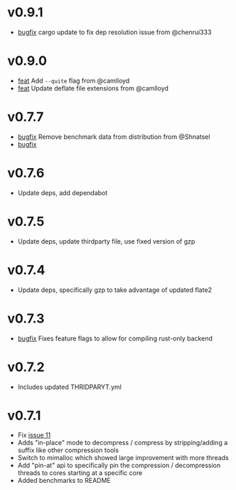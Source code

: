 # v0.9.1

- [bugfix](https://github.com/sstadick/crabz/pull/36)  cargo update to fix dep resolution issue from @chenrui333

# v0.9.0

- [feat](https://github.com/sstadick/crabz/pull/34) Add `--quite` flag from @camlloyd
- [feat](https://github.com/sstadick/crabz/pull/33) Update deflate file extensions from @camlloyd

# v0.7.7 	

- [bugfix](https://github.com/sstadick/crabz/pull/24) Remove benchmark data from distribution from @Shnatsel
- [bugfix](https://github.com/sstadick/crabz/issues/25)

# v0.7.6

- Update deps, add dependabot

# v0.7.5

- Update deps, update thirdparty file, use fixed version of gzp

# v0.7.4

- Update deps, specifically gzp to take advantage of updated flate2

# v0.7.3

- [bugfix](https://github.com/sstadick/crabz/issues/14) Fixes feature flags to allow for compiling rust-only backend

# v0.7.2

- Includes updated THRIDPARYT.yml 

# v0.7.1

- Fix [issue 11](https://github.com/sstadick/crabz/issues/11)
- Adds "in-place" mode to decompress / compress by stripping/adding a suffix like other compression tools
- Switch to mimalloc which showed large improvement with more threads
- Add "pin-at" api to specifically pin the compression / decompression threads to cores starting at a specific core
- Added benchmarks to README
